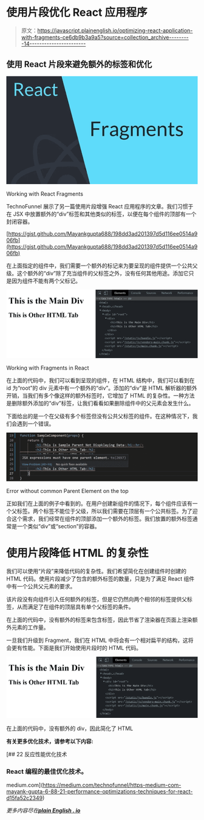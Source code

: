 # 使用片段优化 React 应用程序

> 原文：<https://javascript.plainenglish.io/optimizing-react-application-with-fragments-ce6db9b3a9a5?source=collection_archive---------14----------------------->

## 使用 React 片段来避免额外的标签和优化

![](img/9bcec110a8843f469b3c4ca8b11c293a.png)

Working with React Fragments

TechnoFunnel 展示了另一篇使用片段增强 React 应用程序的文章。我们习惯于在 JSX 中放置额外的“div”标签和其他类似的标签，以便在每个组件的顶部有一个封闭容器。

[https://gist.github.com/Mayankgupta688/198dd3ad201397d5d116ee0514a906fb](https://gist.github.com/Mayankgupta688/198dd3ad201397d5d116ee0514a906fb)

在上面指定的组件中，我们需要一个额外的标记来为要呈现的组件提供一个公共父级。这个额外的“div”除了充当组件的父标签之外，没有任何其他用途。添加它只是因为组件不能有两个父标记。

![](img/b421784d68d1f2c49ee3502f5d98fb6b.png)

Working with Fragments in React

在上面的代码中，我们可以看到呈现的组件，在 HTML 结构中，我们可以看到在 id 为“root”的 div 元素中有一个额外的“div”。添加的“div”是 HTML 解析器的额外开销，当我们有多个像这样的额外标签时，它增加了 HTML 的复杂性。一种方法是删除额外添加的“div”标签，让我们看看如果删除组件中的父元素会发生什么。

下面给出的是一个在父级有多个标签但没有公共父标签的组件。在这种情况下，我们会遇到一个错误。

![](img/72d1112bc7118160820f14b83d28b902.png)

Error without common Parent Element on the top

正如我们在上面的例子中看到的。在用户创建新组件的情况下，每个组件应该有一个父标签。两个标签不能位于父级，所以我们需要在顶层有一个公共标签。为了迎合这个需求，我们经常在组件的顶部添加一个额外的标签。我们放置的额外标签通常是一个类似“div”或“section”的容器。

# 使用片段降低 HTML 的复杂性

我们可以使用“片段”来降低代码的复杂性。我们希望简化在创建组件时创建的 HTML 代码。使用片段减少了包含的额外标签的数量，只是为了满足 React 组件中有一个公共父元素的要求。

该片段没有向组件引入任何额外的标签，但是它仍然向两个相邻的标签提供父标签，从而满足了在组件的顶层具有单个父标签的条件。

在上面的代码中，没有额外的标签来包含标签，因此节省了渲染器在页面上渲染额外元素的工作量。

一旦我们升级到 Fragment，我们在 HTML 中将会有一个相对扁平的结构，这将会更有性能。下面是我们开始使用片段时的 HTML 代码。

![](img/93e00d7cf379aea7049239eba7b81947.png)

在上面的代码中，没有额外的 div，因此简化了 HTML

**有关更多优化技术，请参考以下内容:**

[](https://medium.com/technofunnel/https-medium-com-mayank-gupta-6-88-21-performance-optimizations-techniques-for-react-d15fa52c2349) [## 22 反应性能优化技术

### React 编程的最佳优化技术。

medium.com](https://medium.com/technofunnel/https-medium-com-mayank-gupta-6-88-21-performance-optimizations-techniques-for-react-d15fa52c2349) 

*更多内容尽在*[***plain English . io***](http://plainenglish.io/)